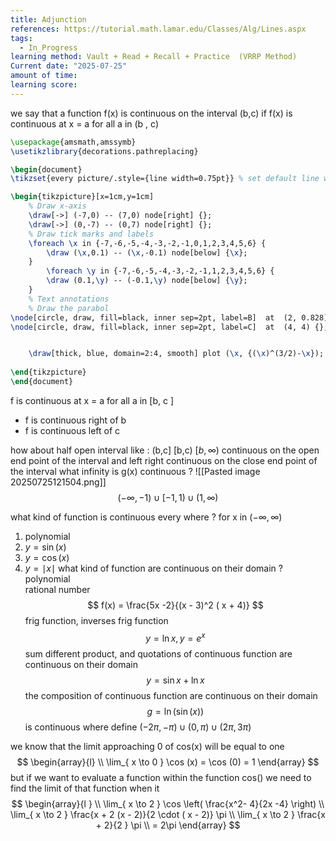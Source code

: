 ```yaml
---
title: Adjunction
references: https://tutorial.math.lamar.edu/Classes/Alg/Lines.aspx
tags:
  - In_Progress
learning method: Vault + Read + Recall + Practice  (VRRP Method)
Current date: "2025-07-25"
amount of time: 
learning score:
---
```


we say that  a function f(x) is continuous on the interval (b,c) if 
f(x) is continuous at x = a for all a in (b , c) 


```tikz
\usepackage{amsmath,amssymb}
\usetikzlibrary{decorations.pathreplacing}

\begin{document}
\tikzset{every picture/.style={line width=0.75pt}} % set default line width

\begin{tikzpicture}[x=1cm,y=1cm]
    % Draw x-axis
    \draw[->] (-7,0) -- (7,0) node[right] {};
    \draw[->] (0,-7) -- (0,7) node[right] {};
    % Draw tick marks and labels
    \foreach \x in {-7,-6,-5,-4,-3,-2,-1,0,1,2,3,4,5,6} {
        \draw (\x,0.1) -- (\x,-0.1) node[below] {\x};
    }
        \foreach \y in {-7,-6,-5,-4,-3,-2,-1,1,2,3,4,5,6} {
        \draw (0.1,\y) -- (-0.1,\y) node[below] {\y};
    }
    % Text annotations  
    % Draw the parabol
\node[circle, draw, fill=black, inner sep=2pt, label=B]  at  (2, 0.828) {};
\node[circle, draw, fill=black, inner sep=2pt, label=C]  at  (4, 4) {};


    \draw[thick, blue, domain=2:4, smooth] plot (\x, {(\x)^(3/2)-\x});
 
\end{tikzpicture}
\end{document}


``` 


f is continuous at x = a  for all  a in [b, c ]
- f is continuous right of b  
- f is continuous left of c 

how about half open  interval like : 
(b,c] 
[b,c)
$[b, \infty)$
continuous on the open end point of the interval and left right continuous on the close end point of the interval 
what infinity  is g(x) continuous  ? 
![[Pasted image 20250725121504.png]] 
$$
(-\infty ,-1)  \cup [-1,1) \cup  (1, \infty )
$$

what kind of function  is continuous  every where ? for x in $(-\infty,\infty )$
1. polynomial 
2. $y = \sin (x)$
3. $y=\cos(x)$ 
4. $y=\mid x \mid$
what kind of function are continuous  on their domain ? 
polynomial  
rational number 
$$
f(x)  = \frac{5x -2}{(x - 3)^2 ( x  + 4)}
$$
frig function, inverses frig function  
$$
y   = \ln x   ,  y  = e^x  
$$
sum different product, and quotations of continuous function are  continuous on their domain 
$$
 y = \sin x  + \ln x 
$$
the composition of continuous function are continuous on their domain 
$$
g =  \ln (\sin(x))  
$$
is continuous where define $(-2\pi , -\pi)\cup(0,\pi)\cup(2\pi,3\pi)$ 

we know that the limit  approaching  0 of cos(x) will be equal to one 
$$
\begin{array}{l} \\
\lim_{ x \to 0 }  \cos (x)  = \cos (0)   = 1 
\end{array}
$$
but if we want to evaluate a function within the function cos() we need to find the limit of that function when it 
$$
\begin{array}{l } \\
\lim_{ x \to 2 }  \cos \left( \frac{x^2- 4}{2x  -4} \right)  \\
\lim_{ x \to 2  }  \frac{x + 2 (x - 2)}{2 \cdot ( x - 2)} \pi \\
 \lim_{ x \to 2  }  \frac{x + 2}{2 }  \pi  \\
= 2\pi
\end{array}
$$
